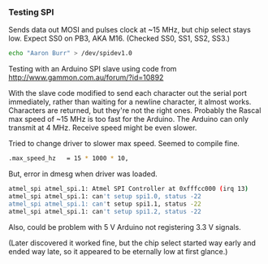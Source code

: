 ### Testing SPI ###

Sends data out MOSI and pulses clock at ~15 MHz, but chip select stays low. Expect SS0 on PB3, AKA M16. (Checked SS0, SS1, SS2, SS3.)

```bash
echo "Aaron Burr" > /dev/spidev1.0
```

Testing with an Arduino SPI slave using code from http://www.gammon.com.au/forum/?id=10892

With the slave code modified to send each character out the serial port immediately, rather than waiting for a newline character, it almost works. Characters are returned, but they're not the right ones. Probably the Rascal max speed of ~15 MHz is too fast for the Arduino. The Arduino can only transmit at 4 MHz. Receive speed might be even slower.

Tried to change driver to slower max speed. Seemed to compile fine.

```bash
.max_speed_hz   = 15 * 1000 * 10,
```

But, error in dmesg when driver was loaded.

```bash
atmel_spi atmel_spi.1: Atmel SPI Controller at 0xfffcc000 (irq 13)
atmel_spi atmel_spi.1: can't setup spi1.0, status -22
atmel_spi atmel_spi.1: can't setup spi1.1, status -22
atmel_spi atmel_spi.1: can't setup spi1.2, status -22
```

Also, could be problem with 5 V Arduino not registering 3.3 V signals.

(Later discovered it worked fine, but the chip select started way early and ended way late, so it appeared to be eternally low at first glance.)